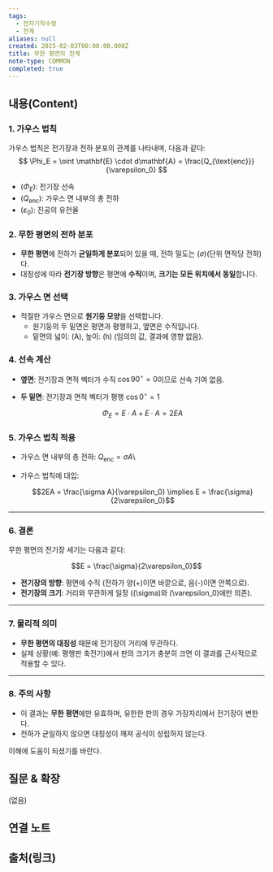 ```yaml
---
tags:
  - 전자기학수정
  - 전계
aliases: null
created: 2025-02-03T00:00:00.000Z
title: 무한 평면의 전계
note-type: COMMON
completed: true
---
```



## 내용(Content)


### 1. 가우스 법칙
가우스 법칙은 전기장과 전하 분포의 관계를 나타내며, 다음과 같다:
$$
\Phi_E = \oint \mathbf{E} \cdot d\mathbf{A} = \frac{Q_{\text{enc}}}{\varepsilon_0}
$$
- \($\Phi_E$\): 전기장 선속  
- \($Q_{\text{enc}}$\): 가우스 면 내부의 총 전하  
- \($\varepsilon_0$\): 진공의 유전율  


### 2. 무한 평면의 전하 분포
- **무한 평면**에 전하가 **균일하게 분포**되어 있을 때, 전하 밀도는 ($\sigma$)(단위 면적당 전하)다.  
- 대칭성에 따라 **전기장 방향**은 평면에 **수직**이며, **크기는 모든 위치에서 동일**합니다.  


### 3. 가우스 면 선택
- 적절한 가우스 면으로 **원기둥 모양**을 선택합니다.  
  - 원기둥의 두 밑면은 평면과 평행하고, 옆면은 수직입니다.  
  - 밑면의 넓이: \(A\), 높이: \(h\) (임의의 값, 결과에 영향 없음).  


### 4. 선속 계산
- **옆면**: 전기장과 면적 벡터가 수직 $\cos 90^\circ = 0$이므로 선속 기여 없음.  
- **두 밑면**: 전기장과 면적 벡터가 평행 $\cos 0^\circ = 1$
  
  $$\Phi_E = E \cdot A + E \cdot A = 2EA$$
  


### 5. 가우스 법칙 적용
- 가우스 면 내부의 총 전하: $Q_{\text{enc}} = \sigma A$\
- 가우스 법칙에 대입:  
  
  $$2EA = \frac{\sigma A}{\varepsilon_0} \implies E = \frac{\sigma}{2\varepsilon_0}$$
  

---

### 6. 결론
무한 평면의 전기장 세기는 다음과 같다:

$$E = \frac{\sigma}{2\varepsilon_0}$$

- **전기장의 방향**: 평면에 수직 (전하가 양(+)이면 바깥으로, 음(-)이면 안쪽으로).  
- **전기장의 크기**: 거리와 무관하게 일정 (\(\sigma\)와 \(\varepsilon_0\)에만 의존).  

---

### 7. 물리적 의미
- **무한 평면의 대칭성** 때문에 전기장이 거리에 무관하다.  
- 실제 상황(예: 평행판 축전기)에서 판의 크기가 충분히 크면 이 결과를 근사적으로 적용할 수 있다.  

---

### 8. 주의 사항
- 이 결과는 **무한 평면**에만 유효하며, 유한한 판의 경우 가장자리에서 전기장이 변한다.  
- 전하가 균일하지 않으면 대칭성이 깨져 공식이 성립하지 않는다.  

이해에 도움이 되셨기를 바란다.

## 질문 & 확장

(없음)

## 연결 노트

## 출처(링크)





